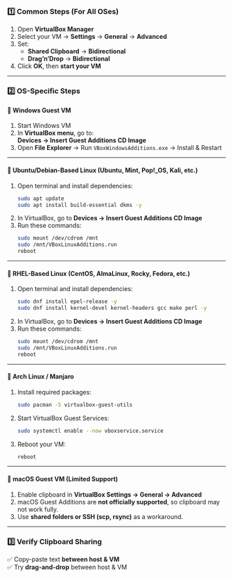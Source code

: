 ### **1️⃣ Common Steps (For All OSes)**
1. Open **VirtualBox Manager**  
2. Select your VM → **Settings** → **General** → **Advanced**  
3. Set:  
   - **Shared Clipboard** → **Bidirectional**  
   - **Drag’n’Drop** → **Bidirectional**  
4. Click **OK**, then **start your VM**  

---

### **2️⃣ OS-Specific Steps**  

#### **📌 Windows Guest VM**  
1. Start Windows VM  
2. In **VirtualBox menu**, go to:  
   **Devices → Insert Guest Additions CD Image**  
3. Open **File Explorer** → Run `VBoxWindowsAdditions.exe` → Install & Restart  

---

#### **📌 Ubuntu/Debian-Based Linux (Ubuntu, Mint, Pop!_OS, Kali, etc.)**  
1. Open terminal and install dependencies:  
   ```sh
   sudo apt update
   sudo apt install build-essential dkms -y
   ```
2. In VirtualBox, go to **Devices → Insert Guest Additions CD Image**  
3. Run these commands:  
   ```sh
   sudo mount /dev/cdrom /mnt
   sudo /mnt/VBoxLinuxAdditions.run
   reboot
   ```

---

#### **📌 RHEL-Based Linux (CentOS, AlmaLinux, Rocky, Fedora, etc.)**  
1. Open terminal and install dependencies:  
   ```sh
   sudo dnf install epel-release -y  
   sudo dnf install kernel-devel kernel-headers gcc make perl -y
   ```
2. In VirtualBox, go to **Devices → Insert Guest Additions CD Image**  
3. Run these commands:  
   ```sh
   sudo mount /dev/cdrom /mnt
   sudo /mnt/VBoxLinuxAdditions.run
   reboot
   ```

---

#### **📌 Arch Linux / Manjaro**  
1. Install required packages:  
   ```sh
   sudo pacman -S virtualbox-guest-utils
   ```
2. Start VirtualBox Guest Services:  
   ```sh
   sudo systemctl enable --now vboxservice.service
   ```
3. Reboot your VM:  
   ```sh
   reboot
   ```

---

#### **📌 macOS Guest VM (Limited Support)**  
1. Enable clipboard in **VirtualBox Settings → General → Advanced**  
2. macOS Guest Additions are **not officially supported**, so clipboard may not work fully.  
3. Use **shared folders or SSH (scp, rsync)** as a workaround.  

---

### **3️⃣ Verify Clipboard Sharing**
✅ Copy-paste text **between host & VM**  
✅ Try **drag-and-drop** between host & VM  